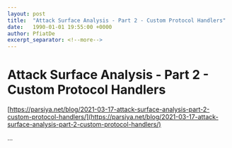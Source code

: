 ```yaml
---
layout: post
title:  "Attack Surface Analysis - Part 2 - Custom Protocol Handlers"
date:   1990-01-01 19:55:00 +0000
author: PfiatDe
excerpt_separator: <!--more-->
---
```


# Attack Surface Analysis - Part 2 - Custom Protocol Handlers

[https://parsiya.net/blog/2021-03-17-attack-surface-analysis-part-2-custom-protocol-handlers/](https://parsiya.net/blog/2021-03-17-attack-surface-analysis-part-2-custom-protocol-handlers/)

...
<!--more-->

